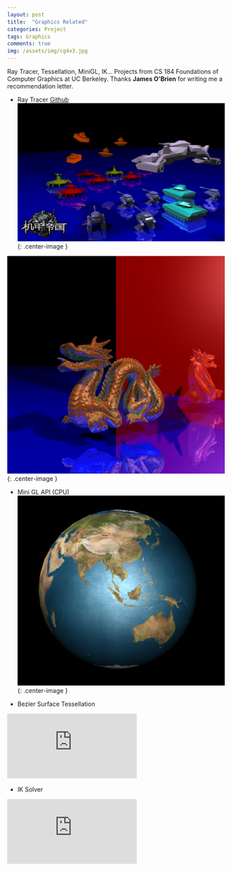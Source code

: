 ```yaml
---
layout: post
title:  "Graphics Related"
categories: Project
tags: Graphics 
comments: true
img: /assets/img/cg4x3.jpg
---
```

Ray Tracer, Tessellation, MiniGL, IK... Projects from CS 184 Foundations of Computer Graphics at UC Berkeley. Thanks <b>James O'Brien</b> for writing me a recommendation letter.
<!--more-->

* Ray Tracer [Github](https://github.com/shrekshao/RayTracer/blob/master/README.md)
![](/assets/img/cg/mechemirpe_aa_ss_large_ac_logo.png){: .center-image }

![](/assets/img/cg/dragon_aa_ss_reflec.png){: .center-image }

* Mini GL API (CPU)
![](/assets/img/cg/minigl.png){: .center-image }

* Bezier Surface Tessellation
<div class="embed-responsive embed-responsive-16by9">
<iframe src="https://www.youtube.com/embed/CHx-lvdhorY" frameborder="0" allowfullscreen></iframe>
</div>

* IK Solver
<div class="embed-responsive embed-responsive-16by9">
<iframe src="https://www.youtube.com/embed/QrDcxAFJFIk" frameborder="0" allowfullscreen></iframe>
</div>